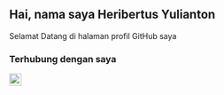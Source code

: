 ## Hai, nama saya Heribertus Yulianton

Selamat Datang di halaman profil GitHub saya



###  Terhubung dengan saya
[<img align="left" alt="heri.staff.unisbank.ac.id" width="22px" src="https://github.com/hyulianton/hyulianton.github.io/raw/hyulianton-patch-1/website-logo.png" />][website]








[website]: https://heri.staff.unisbank.ac.id
